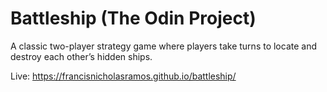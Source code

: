 # Battleship (The Odin Project)
A classic two-player strategy game where players take turns to locate and destroy each other’s hidden ships.

Live: https://francisnicholasramos.github.io/battleship/
